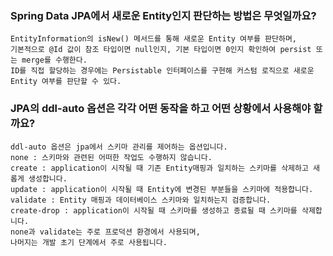 ### Spring Data JPA에서 새로운 Entity인지 판단하는 방법은 무엇일까요?
```
EntityInformation의 isNew() 메서드를 통해 새로운 Entity 여부를 판단하며,
기본적으로 @Id 값이 참조 타입이면 null인지, 기본 타입이면 0인지 확인하여 persist 또는 merge를 수행한다.
ID를 직접 할당하는 경우에는 Persistable 인터페이스를 구현해 커스텀 로직으로 새로운 Entity 여부를 판단할 수 있다.
```
### JPA의 ddl-auto 옵션은 각각 어떤 동작을 하고 어떤 상황에서 사용해야 할까요?
```
ddl-auto 옵션은 jpa에서 스키마 관리를 제어하는 옵션입니다.
none : 스키마와 관련된 어떠한 작업도 수행하지 않습니다.
create : application이 시작될 때 기존 Entity매핑과 일치하는 스키마를 삭제하고 새롭게 생성합니다.
update : application이 시작될 때 Entity에 변경된 부분들을 스키마에 적용합니다.
validate : Entity 매핑과 데이터베이스 스키마와 일치하는지 검증합니다.
create-drop : application이 시작될 때 스키마를 생성하고 종료될 때 스키마를 삭제합니다.
none과 validate는 주로 프로덕션 환경에서 사용되며,
나머지는 개발 초기 단계에서 주로 사용됩니다.
```
